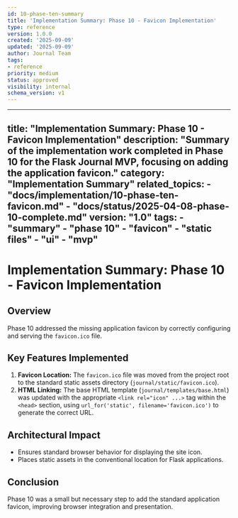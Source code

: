 ```yaml
---
id: 10-phase-ten-summary
title: 'Implementation Summary: Phase 10 - Favicon Implementation'
type: reference
version: 1.0.0
created: '2025-09-09'
updated: '2025-09-09'
author: Journal Team
tags:
- reference
priority: medium
status: approved
visibility: internal
schema_version: v1
---
```


***

title: "Implementation Summary: Phase 10 - Favicon Implementation"
description: "Summary of the implementation work completed in Phase 10 for the Flask Journal MVP, focusing on adding the application favicon."
category: "Implementation Summary"
related\_topics:
\- "docs/implementation/10-phase-ten-favicon.md"
\- "docs/status/2025-04-08-phase-10-complete.md"
version: "1.0"
tags:
\- "summary"
\- "phase 10"
\- "favicon"
\- "static files"
\- "ui"
\- "mvp"
--------

# Implementation Summary: Phase 10 - Favicon Implementation

## Overview

Phase 10 addressed the missing application favicon by correctly configuring and serving the `favicon.ico` file.

## Key Features Implemented

1. **Favicon Location:** The `favicon.ico` file was moved from the project root to the standard static assets directory (`journal/static/favicon.ico`).
2. **HTML Linking:** The base HTML template (`journal/templates/base.html`) was updated with the appropriate `<link rel="icon" ...>` tag within the `<head>` section, using `url_for('static', filename='favicon.ico')` to generate the correct URL.

## Architectural Impact

- Ensures standard browser behavior for displaying the site icon.
- Places static assets in the conventional location for Flask applications.

## Conclusion

Phase 10 was a small but necessary step to add the standard application favicon, improving browser integration and presentation.
